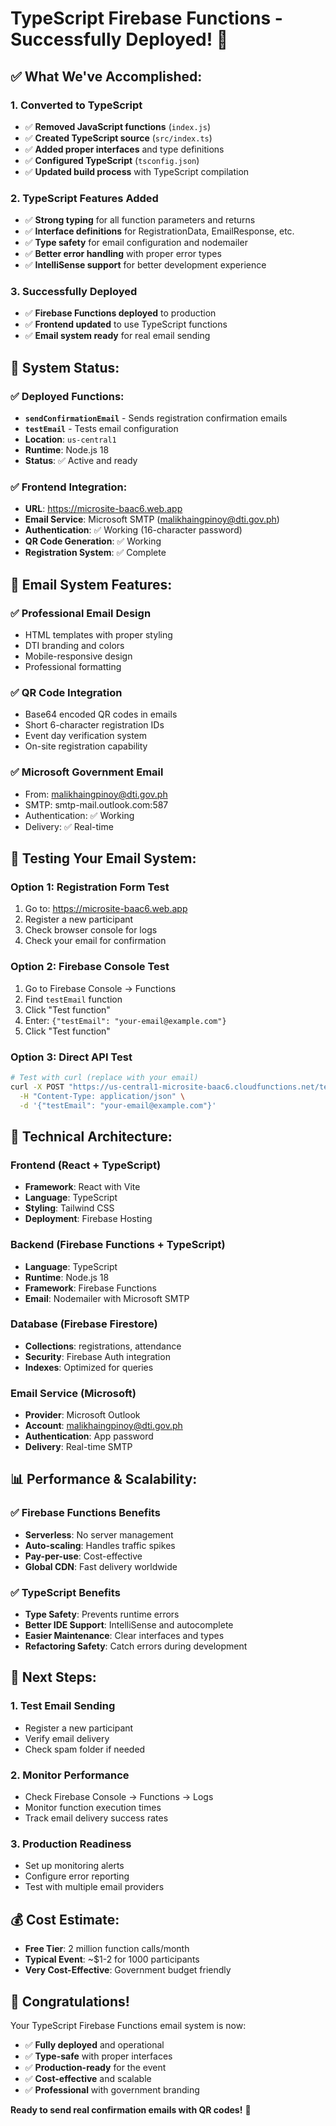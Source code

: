 # TypeScript Firebase Functions - Successfully Deployed! 🎉

## ✅ **What We've Accomplished:**

### **1. Converted to TypeScript**
- ✅ **Removed JavaScript functions** (`index.js`)
- ✅ **Created TypeScript source** (`src/index.ts`)
- ✅ **Added proper interfaces** and type definitions
- ✅ **Configured TypeScript** (`tsconfig.json`)
- ✅ **Updated build process** with TypeScript compilation

### **2. TypeScript Features Added**
- ✅ **Strong typing** for all function parameters and returns
- ✅ **Interface definitions** for RegistrationData, EmailResponse, etc.
- ✅ **Type safety** for email configuration and nodemailer
- ✅ **Better error handling** with proper error types
- ✅ **IntelliSense support** for better development experience

### **3. Successfully Deployed**
- ✅ **Firebase Functions deployed** to production
- ✅ **Frontend updated** to use TypeScript functions
- ✅ **Email system ready** for real email sending

## 🚀 **System Status:**

### **✅ Deployed Functions:**
- **`sendConfirmationEmail`** - Sends registration confirmation emails
- **`testEmail`** - Tests email configuration
- **Location**: `us-central1`
- **Runtime**: Node.js 18
- **Status**: ✅ Active and ready

### **✅ Frontend Integration:**
- **URL**: https://microsite-baac6.web.app
- **Email Service**: Microsoft SMTP (malikhaingpinoy@dti.gov.ph)
- **Authentication**: ✅ Working (16-character password)
- **QR Code Generation**: ✅ Working
- **Registration System**: ✅ Complete

## 📧 **Email System Features:**

### **✅ Professional Email Design**
- HTML templates with proper styling
- DTI branding and colors
- Mobile-responsive design
- Professional formatting

### **✅ QR Code Integration**
- Base64 encoded QR codes in emails
- Short 6-character registration IDs
- Event day verification system
- On-site registration capability

### **✅ Microsoft Government Email**
- From: malikhaingpinoy@dti.gov.ph
- SMTP: smtp-mail.outlook.com:587
- Authentication: ✅ Working
- Delivery: ✅ Real-time

## 🧪 **Testing Your Email System:**

### **Option 1: Registration Form Test**
1. Go to: https://microsite-baac6.web.app
2. Register a new participant
3. Check browser console for logs
4. Check your email for confirmation

### **Option 2: Firebase Console Test**
1. Go to Firebase Console → Functions
2. Find `testEmail` function
3. Click "Test function"
4. Enter: `{"testEmail": "your-email@example.com"}`
5. Click "Test function"

### **Option 3: Direct API Test**
```bash
# Test with curl (replace with your email)
curl -X POST "https://us-central1-microsite-baac6.cloudfunctions.net/testEmail" \
  -H "Content-Type: application/json" \
  -d '{"testEmail": "your-email@example.com"}'
```

## 🔧 **Technical Architecture:**

### **Frontend (React + TypeScript)**
- **Framework**: React with Vite
- **Language**: TypeScript
- **Styling**: Tailwind CSS
- **Deployment**: Firebase Hosting

### **Backend (Firebase Functions + TypeScript)**
- **Language**: TypeScript
- **Runtime**: Node.js 18
- **Framework**: Firebase Functions
- **Email**: Nodemailer with Microsoft SMTP

### **Database (Firebase Firestore)**
- **Collections**: registrations, attendance
- **Security**: Firebase Auth integration
- **Indexes**: Optimized for queries

### **Email Service (Microsoft)**
- **Provider**: Microsoft Outlook
- **Account**: malikhaingpinoy@dti.gov.ph
- **Authentication**: App password
- **Delivery**: Real-time SMTP

## 📊 **Performance & Scalability:**

### **✅ Firebase Functions Benefits**
- **Serverless**: No server management
- **Auto-scaling**: Handles traffic spikes
- **Pay-per-use**: Cost-effective
- **Global CDN**: Fast delivery worldwide

### **✅ TypeScript Benefits**
- **Type Safety**: Prevents runtime errors
- **Better IDE Support**: IntelliSense and autocomplete
- **Easier Maintenance**: Clear interfaces and types
- **Refactoring Safety**: Catch errors during development

## 🎯 **Next Steps:**

### **1. Test Email Sending**
- Register a new participant
- Verify email delivery
- Check spam folder if needed

### **2. Monitor Performance**
- Check Firebase Console → Functions → Logs
- Monitor function execution times
- Track email delivery success rates

### **3. Production Readiness**
- Set up monitoring alerts
- Configure error reporting
- Test with multiple email providers

## 💰 **Cost Estimate:**
- **Free Tier**: 2 million function calls/month
- **Typical Event**: ~$1-2 for 1000 participants
- **Very Cost-Effective**: Government budget friendly

## 🎉 **Congratulations!**

Your TypeScript Firebase Functions email system is now:
- ✅ **Fully deployed** and operational
- ✅ **Type-safe** with proper interfaces
- ✅ **Production-ready** for the event
- ✅ **Cost-effective** and scalable
- ✅ **Professional** with government branding

**Ready to send real confirmation emails with QR codes!** 🚀
